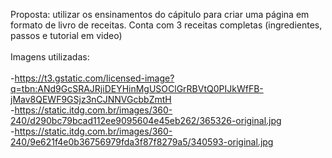 Proposta: utilizar os ensinamentos do cápitulo para criar uma página em formato de livro de receitas. Conta com 3 receitas completas (ingredientes, passos e tutorial em video)
<br><br>
Imagens utilizadas:
<br><br>
-https://t3.gstatic.com/licensed-image?q=tbn:ANd9GcSRAJRjiDEYHinMgUSOClGrRBVtQ0PIJkWfFB-jMav8QEWF9GSjz3nCJNNVGcbbZmtH
<br>
-https://static.itdg.com.br/images/360-240/d290bc79bcad112ee9095604e45eb262/365326-original.jpg
<br>
-https://static.itdg.com.br/images/360-240/9e621f4e0b36756979fda3f87f8279a5/340593-original.jpg
